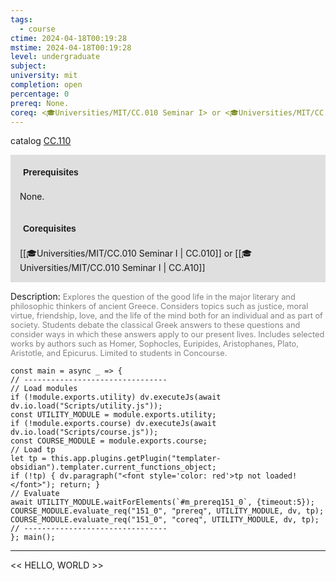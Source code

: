 ```yaml
---
tags:
  - course
ctime: 2024-04-18T00:19:28
mstime: 2024-04-18T00:19:28
level: undergraduate
subject: 
university: mit
completion: open
percentage: 0
prereq: None.
coreq: <🎓Universities/MIT/CC.010 Seminar I> or <🎓Universities/MIT/CC.010 Seminar I>
---
```


catalog [CC.110](http://student.mit.edu/catalog/mCCa.html#CC.110)

<span style="display: block; padding: 15px; background-color: rgb(100, 100, 100, 0.2);"><font id="m_prereq151_0" style="display: block; font-family: Arial, sans-serif; font-weight: bold; padding: 5px">Prerequisites</font><br><span id="prereq151_0">None.</span></span>
<span style="display: block; padding: 15px; background-color: rgb(100, 100, 100, 0.2);"><font id="m_coreq151_0" style="display: block; font-family: Arial, sans-serif; font-weight: bold; padding: 5px">Corequisites</font><br><span id="coreq151_0">[[🎓Universities/MIT/CC.010 Seminar I | CC.010]] or [[🎓Universities/MIT/CC.010 Seminar I | CC.A10]]</span></span>

<font style="">Description:</font>
<font style="color: grey; font-size: 0.8rem;">Explores the question of the good life in the major literary and philosophic thinkers of ancient Greece.  Considers topics such as justice, moral virtue, friendship, love, and the life of the mind both for an individual and as part of society. Students debate the classical Greek answers to these questions and consider ways in which these answers apply to our present lives.  Includes selected works by authors such as Homer, Sophocles, Euripides, Aristophanes, Plato, Aristotle, and Epicurus. Limited to students in Concourse.</font>

```dataviewjs
const main = async _ => {
// --------------------------------
// Load modules
if (!module.exports.utility) dv.executeJs(await dv.io.load("Scripts/utility.js"));
const UTILITY_MODULE = module.exports.utility;
if (!module.exports.course) dv.executeJs(await dv.io.load("Scripts/course.js"));
const COURSE_MODULE = module.exports.course;
// Load tp
let tp = this.app.plugins.getPlugin("templater-obsidian").templater.current_functions_object;
if (!tp) { dv.paragraph("<font style='color: red'>tp not loaded!</font>"); return; }
// Evaluate
await UTILITY_MODULE.waitForElements(`#m_prereq151_0`, {timeout:5});
COURSE_MODULE.evaluate_req("151_0", "prereq", UTILITY_MODULE, dv, tp);
COURSE_MODULE.evaluate_req("151_0", "coreq", UTILITY_MODULE, dv, tp);
// --------------------------------
}; main();
```

---

<< HELLO, WORLD >>
